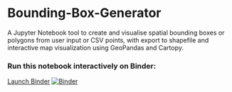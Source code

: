 # Bounding-Box-Generator
A Jupyter Notebook tool to create and visualise spatial bounding boxes or polygons from user input or CSV points, with export to shapefile and interactive map visualization using GeoPandas and Cartopy.
### Run this notebook interactively on Binder:

[Launch Binder](https://mybinder.org/v2/gh/AelitaTotska/Bounding-Box-Generator.git/HEAD)
[![Binder](https://mybinder.org/badge_logo.svg)]([https://mybinder.org/v2/gh/USERNAME/REPO/BRANCH](https://mybinder.org/v2/gh/AelitaTotska/Bounding-Box-Generator.git/HEAD))

